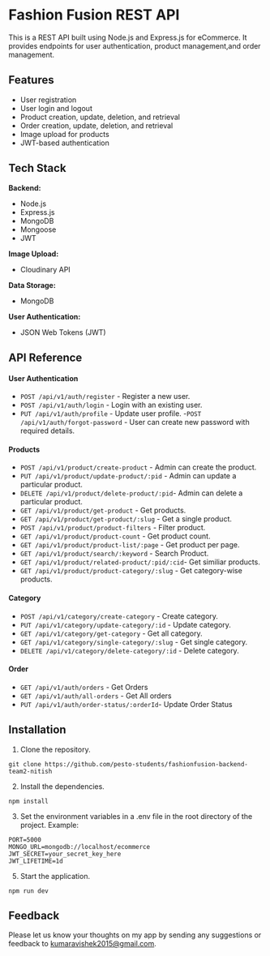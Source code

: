 
# Fashion Fusion REST API
This is a REST API built using Node.js and Express.js for eCommerce. It provides endpoints for user authentication, product management,and order management.


## Features

- User registration
- User login and logout
- Product creation, update, deletion, and retrieval
- Order creation, update, deletion, and retrieval
- Image upload for products
- JWT-based authentication

## Tech Stack
**Backend:**
- Node.js
- Express.js
- MongoDB
- Mongoose
- JWT

**Image Upload:** 
- Cloudinary API

**Data Storage:** 
- MongoDB

**User Authentication:**
- JSON Web Tokens (JWT)
## API Reference

#### User Authentication
- `POST /api/v1/auth/register` -              Register a new user.
- `POST /api/v1/auth/login` -                 Login with an existing user.
- `PUT /api/v1/auth/profile` -                Update user profile.
-`POST /api/v1/auth/forgot-password` -        User can create new password with required details.

#### Products
- `POST /api/v1/product/create-product` -           Admin can create the product.
- `PUT /api/v1/product/update-product/:pid` -       Admin can update a particular product.
- `DELETE /api/v1/product/delete-product/:pid`-     Admin can delete a particular product.
- `GET /api/v1/product/get-product` -               Get products.
- `GET /api/v1/product/get-product/:slug` -         Get a single product.
- `POST /api/v1/product/product-filters` -          Filter product.
- `GET /api/v1/product/product-count` -             Get product count.
- `GET /api/v1/product/product-list/:page` -        Get product per page.
- `GET /api/v1/product/search/:keyword` -           Search Product.
- `GET /api/v1/product/related-product/:pid/:cid`-  Get similiar products.
- `GET /api/v1/product/product-category/:slug` -    Get category-wise products.

#### Category 
- `POST /api/v1/category/create-category` -       Create category.
- `PUT /api/v1/category/update-category/:id` -    Update category.
- `GET /api/v1/category/get-category` -           Get all category.
- `GET /api/v1/category/single-category/:slug` -  Get single category.
- `DELETE /api/v1/category/delete-category/:id` - Delete category.

#### Order
- `GET /api/v1/auth/orders` -                 Get Orders
- `GET /api/v1/auth/all-orders` -             Get All orders
- `PUT /api/v1/auth/order-status/:orderId`-   Update Order Status           



## Installation


1. Clone the repository.


```
git clone https://github.com/pesto-students/fashionfusion-backend-team2-nitish
```
2. Install the dependencies.

```
npm install 
```

3. Set the environment variables in a .env file in the root directory of the project. 
Example:
```
PORT=5000
MONGO_URL=mongodb://localhost/ecommerce
JWT_SECRET=your_secret_key_here
JWT_LIFETIME=1d

```

5. Start the application.

```
npm run dev

```
## Feedback

Please let us know your thoughts on my app by sending any suggestions or feedback to kumaravishek2015@gmail.com.
